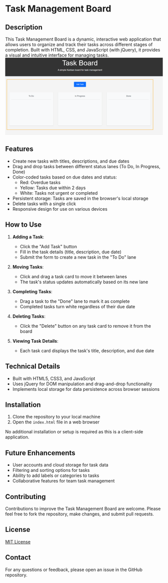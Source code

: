 # Task Management Board

## Description

This Task Management Board is a dynamic, interactive web application that allows users to organize and track their tasks across different stages of completion. Built with HTML, CSS, and JavaScript (with jQuery), it provides a visual and intuitive interface for managing tasks.
<img src="Screenshot 2024-09-13 183648.png" alt="Site Screenshot">

## Features

- Create new tasks with titles, descriptions, and due dates
- Drag and drop tasks between different status lanes (To Do, In Progress, Done)
- Color-coded tasks based on due dates and status:
  - Red: Overdue tasks
  - Yellow: Tasks due within 2 days
  - White: Tasks not urgent or completed
- Persistent storage: Tasks are saved in the browser's local storage
- Delete tasks with a single click
- Responsive design for use on various devices

## How to Use

1. **Adding a Task**:
   - Click the "Add Task" button
   - Fill in the task details (title, description, due date)
   - Submit the form to create a new task in the "To Do" lane

2. **Moving Tasks**:
   - Click and drag a task card to move it between lanes
   - The task's status updates automatically based on its new lane

3. **Completing Tasks**:
   - Drag a task to the "Done" lane to mark it as complete
   - Completed tasks turn white regardless of their due date

4. **Deleting Tasks**:
   - Click the "Delete" button on any task card to remove it from the board

5. **Viewing Task Details**:
   - Each task card displays the task's title, description, and due date

## Technical Details

- Built with HTML5, CSS3, and JavaScript
- Uses jQuery for DOM manipulation and drag-and-drop functionality
- Implements local storage for data persistence across browser sessions

## Installation

1. Clone the repository to your local machine
2. Open the `index.html` file in a web browser

No additional installation or setup is required as this is a client-side application.

## Future Enhancements

- User accounts and cloud storage for task data
- Filtering and sorting options for tasks
- Ability to add labels or categories to tasks
- Collaborative features for team task management

## Contributing

Contributions to improve the Task Management Board are welcome. Please feel free to fork the repository, make changes, and submit pull requests.

## License

[MIT License](LICENSE.md)

## Contact

For any questions or feedback, please open an issue in the GitHub repository.
